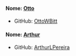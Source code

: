 #### Nome: [Otto](https://github.com/OttoWBitt)
- GitHub: [OttoWBitt](https://github.com/OttoWBitt)

#### Nome: [Arthur](https://github.com/ArthurLPereira)
- GitHub: [ArthurLPereira](https://github.com/ArthurLPereira)
